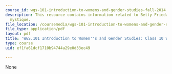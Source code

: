 ```yaml
---
course_id: wgs-101-introduction-to-womens-and-gender-studies-fall-2014
description: This resource contains information related to Betty Friedan's the feminine
  mystique.
file_location: /coursemedia/wgs-101-introduction-to-womens-and-gender-studies-fall-2014/ef1fa61dcf1710b94744a29e0d33ec49_MITWGS_101F14_InClass10.pdf
file_type: application/pdf
layout: pdf
title: 'WGS.101 Introduction to Women''s and Gender Studies: Class 10 Writing'
type: course
uid: ef1fa61dcf1710b94744a29e0d33ec49

---
```

None